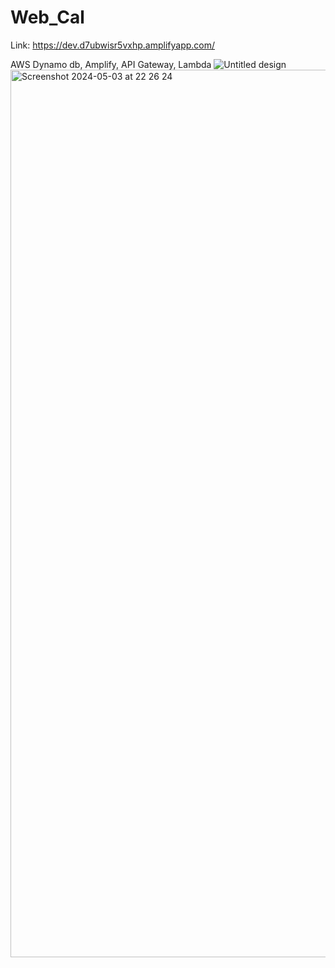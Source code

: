 # Web_Cal
Link: https://dev.d7ubwisr5vxhp.amplifyapp.com/

AWS Dynamo db, Amplify, API Gateway, Lambda
![Untitled design](https://github.com/shashanktiple/Web_Cal/assets/23289378/c9d7c809-930e-4fde-a33e-89d60fd2e16a)
<img width="1420" alt="Screenshot 2024-05-03 at 22 26 24" src="https://github.com/shashanktiple/Web_Cal/assets/23289378/dfae39d1-cb28-4e93-8a50-81cf8f7de817">
